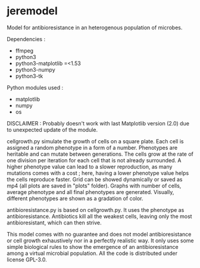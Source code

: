 # jeremodel
Model for antibioresistance in an heterogenous population of microbes.

Dependencies :
- ffmpeg
- python3
- python3-matplotlib  =<1.53
- python3-numpy
- python3-tk

Python modules used :
- matplotlib
- numpy
- os

DISCLAIMER : Probably doesn't work with last Matplotlib version (2.0) due to unexpected update of the module.


cellgrowth.py simulate the growth of cells on a square plate. Each cell is assigned a random phenotype in a form of a number. Phenotypes are heritable and can mutate between generations. The cells grow at the rate of one division per iteration for each cell that is not already surrounded. A higher phenotype value can lead to a slower reproduction, as many mutations comes with a cost ; here, having a lower phenotype value helps the cells reproduce faster. Grid can be showed dynamically or saved as mp4 (all plots are saved in "plots" folder). Graphs with number of cells, average phenotype and all final phenotypes are generated. Visually, different phenotypes are shown as a gradation of color.

antibioresistance.py is based on cellgrowth.py. It uses the phenotype as antibioresistance. Antibiotics kill all the weakest cells, leaving only the most antibioresistant, which can then strive.

This model comes with no guarantee and does not model antibioresistance or cell growth exhaustively nor in a perfectly realistic way. It only uses some simple biological rules to show the emergence of an antibioresistance among a virtual microbial population.
All the code is distributed under license GPL-3.0.